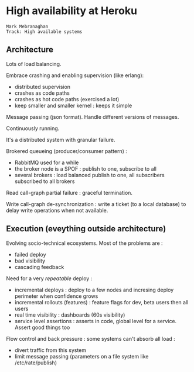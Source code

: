# High availability at Heroku
    Mark Mebranaghan
    Track: High available systems

## Architecture
Lots of load balancing.

Embrace crashing and enabling supervision (like erlang):
* distributed supervision
* crashes as code paths
* crashes as hot code paths (exercised a lot)
* keep smaller and smaller kernel : keeps it simple

Message passing (json format). Handle different versions of messages.

Continuously running.

It's a distributed system with granular failure.

Brokered queueing (producer/consumer pattern) :
* RabbitMQ used for a while
* the broker node is a SPOF : publish to one, subscribe to all
* several brokers : load balanced publish to one, all subscribers subscribed to all brokers

Read call-graph partial failure : graceful termination.

Write call-graph de-synchronization : write a ticket (to a local database) to delay write operations when not available.

## Execution (eveything outside architecture)
Evolving socio-technical ecosystems. Most of the problems are :
* failed deploy
* bad visibility
* cascading feedback

Need for a very *repeatable* deploy :
* incremental deploys : deploy to a few nodes and incresing deploy perimeter when confidence grows
* incremental rollouts (features) : feature flags for dev, beta users then all users
* real time visibility : dashboards (60s visibility)
* service level assertions : asserts in code, global level for a service. Assert good things too

Flow control and back pressure : some systems can't absorb all load :
* divert traffic from this system
* limit message passing (parameters on a file system like /etc/rate/publish)
